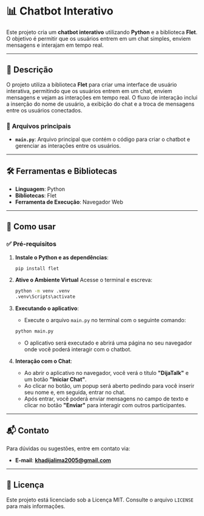 # 📊 **Chatbot Interativo**

Este projeto cria um **chatbot interativo** utilizando **Python** e a biblioteca **Flet**. O objetivo é permitir que os usuários entrem em um chat simples, enviem mensagens e interajam em tempo real.

---

## 📝 **Descrição**

O projeto utiliza a biblioteca **Flet** para criar uma interface de usuário interativa, permitindo que os usuários entrem em um chat, enviem mensagens e vejam as interações em tempo real. O fluxo de interação inclui a inserção do nome de usuário, a exibição do chat e a troca de mensagens entre os usuários conectados.

### 📁 **Arquivos principais**
- **`main.py`**: Arquivo principal que contém o código para criar o chatbot e gerenciar as interações entre os usuários.

---

## 🛠️ **Ferramentas e Bibliotecas**
- **Linguagem**: Python 
- **Bibliotecas**: Flet
- **Ferramenta de Execução**: Navegador Web

---

## 🚀 **Como usar**

### ✅ **Pré-requisitos**
1. **Instale o Python e as dependências**:
    ```bash
    pip install flet
    ```

2. **Ative o Ambiente Virtual**
    Acesse o terminal e escreva:
    ```bash
    python -m venv .venv
    .venv\Scripts\activate
    ```
    
2. **Executando o aplicativo**:
    - Execute o arquivo `main.py` no terminal com o seguinte comando:
    ```bash
    python main.py
    ```
    - O aplicativo será executado e abrirá uma página no seu navegador onde você poderá interagir com o chatbot.

3. **Interação com o Chat**:
    - Ao abrir o aplicativo no navegador, você verá o título **"DijaTalk"** e um botão **"Iniciar Chat"**.
    - Ao clicar no botão, um popup será aberto pedindo para você inserir seu nome e, em seguida, entrar no chat.
    - Após entrar, você poderá enviar mensagens no campo de texto e clicar no botão **"Enviar"** para interagir com outros participantes.

---

## 📬 **Contato**

Para dúvidas ou sugestões, entre em contato via:
- **E-mail**: **khadijalima2005@gmail.com**

---

## 📜 **Licença**
Este projeto está licenciado sob a Licença MIT. Consulte o arquivo `LICENSE` para mais informações.
